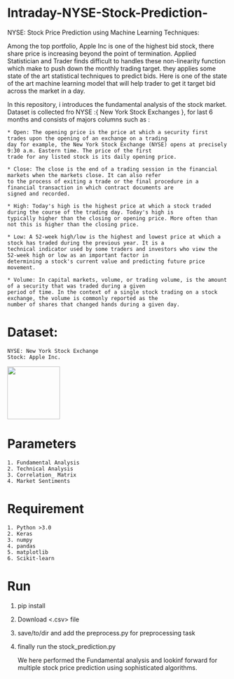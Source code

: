 # Intraday-NYSE-Stock-Prediction-
NYSE: Stock Price Prediction using Machine Learning Techniques:

Among the top portfolio, Apple Inc is one of the highest bid stock, there share price is increasing beyond the point of termination. Applied Statistician and Trader finds difficult to handles these non-linearity function which make to push down the monthly trading target. they applies some state of the art statistical techniques to predict bids. Here is one of the state of the art machine learning model that will help trader to get it target bid across the market in a day.

In this repository, i introduces the fundamental analysis of the stock market. Dataset is collected fro NYSE :{ New York Stock Exchanges }, for last 6 months and consists of majors columns such as :


    * Open: The opening price is the price at which a security first trades upon the opening of an exchange on a trading 
    day for example, the New York Stock Exchange (NYSE) opens at precisely 9:30 a.m. Eastern time. The price of the first  
    trade for any listed stock is its daily opening price. 
    
    * Close: The close is the end of a trading session in the financial markets when the markets close. It can also refer 
    to the process of exiting a trade or the final procedure in a financial transaction in which contract documents are 
    signed and recorded.
    
    * High: Today's high is the highest price at which a stock traded during the course of the trading day. Today's high is 
    typically higher than the closing or opening price. More often than not this is higher than the closing price.
    
    * Low: A 52-week high/low is the highest and lowest price at which a stock has traded during the previous year. It is a    
    technical indicator used by some traders and investors who view the 52-week high or low as an important factor in 
    determining a stock's current value and predicting future price movement.
    
    * Volume: In capital markets, volume, or trading volume, is the amount of a security that was traded during a given  
    period of time. In the context of a single stock trading on a stock exchange, the volume is commonly reported as the 
    number of shares that changed hands during a given day.
    
    
# Dataset: 
    NYSE: New York Stock Exchange
    Stock: Apple Inc.
    
<img src = "https://github.com/Shandilya21/Intraday-NYSE-Stock-Prediction-/blob/master/knowledge_graph_logo.png" width = "120" img align = "middle">

# Parameters
    1. Fundamental Analysis
    2. Technical Analysis
    3. Correlation_ Matrix
    4. Market Sentiments

# Requirement
    1. Python >3.0
    2. Keras
    3. numpy
    4. pandas
    5. matplotlib
    6. Scikit-learn

# Run
 1. pip install <requirement>
 2. Download <.csv> file
 3. save/to/dir and add the preprocess.py for preprocessing task
 4. finally run the stock_prediction.py 
 
      We here performed the Fundamental analysis and lookinf forward for multiple stock price prediction using 
      sophisticated algorithms.
	  
